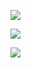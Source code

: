 
![](https://i.imgur.com/4Wf81zw.png)


![](https://i.imgur.com/Yfri0Eu.png)


![](https://i.imgur.com/g1fMhKZ.png)
